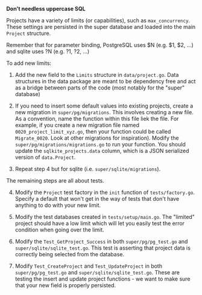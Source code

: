 **Don't needless uppercase SQL**

Projects have a variety of limits (or capabilities), such as `max_concurrency`. These settings are persisted in the super database and loaded into the main `Project` structure. 


Remember that for parameter binding, PostgreSQL uses $N  (e.g. $1, $2, ...) and sqlite uses ?N (e.g. ?1, ?2, ...)

To add new limits:

1. Add the new field to the `Limits` structure in `data/project.go`. Data structures in the data package are meant to be dependency free and act as a bridge between parts of the code (most notably for the "super" database)

2. If you need to insert some default values into existing projects, create a new migration in `super/pg/migrations`. This involves creating a new file. As a convention, name the function within this file liek the file. For example, if you create a new migration file named `0020_project_limit_xyz.go`, then your function could be called `Migrate_0020`. Look at other migrations for inspiration). Modify the `super/pg/migrations/migrations.go` to run your function. You should update the `sqlkite_projects.data` column, which is a JSON serialized version of `data.Project`.

3. Repeat step 4 but for sqlite (i.e. `super/sqlite/migrations`).

The remaining steps are all about tests.

4. Modify the `Project` test factory in the `init` function of `tests/factory.go`. Specify a default that won't get in the way of tests that don't have anything to do with your new limit.

5. Modify the test databases created in `tests/setup/main.go`. The "limited" project should have a low limit which will let you easily test the error condition when going over the limit.

6. Modify the `Test_GetProject_Success` in both `super/pg/pg_test.go` and `super/sqlite/sqlite_test.go`. This test is asserting that project data is correctly being selected from the database.

7. Modify `Test_CreateProject` and `Test_UpdateProject` in both `super/pg/pg_test.go` and `super/sqlite/sqlite_test.go`. These are testing the insert and update project functions - we want to make sure that your new field is properly persisted.
